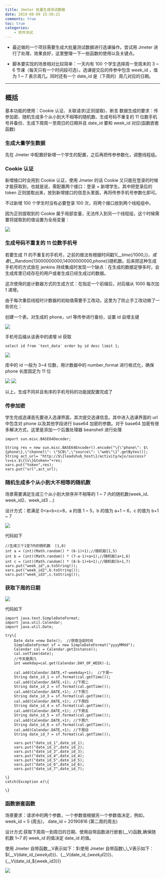 ```yaml
---
title: Jmeter 批量生成测试数据
date: 2019-08-09 15:50:21
comments: true
toc: true
categories:
    - 软件测试
---
```


* 最近做的一个项目需要生成大批量测试数据进行选课操作。尝试用 Jmeter 进行了处理，效果良好，这里整理一下一些函数的使用以及关键点。

   <!--more-->

* 脚本要实现的场景相对比较简单：一天内有 100 个学生选择周一至周末的 3 ~ 6 节课（每天只有一个时间段可选）。选课提交后的传参中包含 week_id ，值为 1 ~ 7 表示周几。同时还有一个 date_id 是（下周的）周几对应的日期。

---

## 概括

基本功能的使用：Cookie 认证、关联请求(正则提取)、断言
数据生成的要求：传参加密、随机生成多个从小到大不相等的随机数、生成号码不重复的 11 位数手机号并备份、生成下周周一至周日的日期并且 date_id 要和 week_id 对应(函数嵌套函数)

### 生成大量学生数据

先在 Jmeter 中配置好新增一个学生的配置，之后再把传参参数化，调整线程组。
   
### Cookie 认证

新增接口时会用到 Cookie 认证，使用 Jmeter 的话 Cookie 又只能在登录的时候才能获取到，也就是说，需配置两个接口：登录 + 新增学生。其中把登录后的 token 正则提取出来，放到新增接口的信息头里面，再将传参手机号参数化即可。

不过新增 100 个学生时没有必要登录 100 次，将两个接口放到两个线程组中。

因为正则提取到的 Cookie 属于局部变量，无法传入到另一个线程组，这个时候需要将提取到的值设置为全局变量：

![](/uploads/201908/shezhiquanjubian.jpg)

### 生成号码不重复的 11 位数手机号

若要生成 11 的不重复的手机号，之前的做法有根据时间戳1$\{\_\_time(/1000,)\}，或者$\{\_\_Random(13000000000,14000000000,phone)\}随机数。后来把这种生成手机号的方式放在 jenkins 持续集成时发现一个缺点：在生成的数据足够多时，会生成库里已经存在的用户或者生成已经生成过的数据。

这次使用的是计数器方式的生成方式：在指定一个前缀后，对后缀从 1000 每次加 1 递增。

由于每次重启线程时计数器的初始值需要手工改动，这里为了防止手工改动做了一些优化：
   
创建一个表，对生成的 phone，url 等传参进行备份，设置 id 自增主键

![](/uploads/201908/test_data.png)

手机号后缀从该表中的递增 id 获取

```
select id from `test_data` order by id desc limit 1;
```

![](/uploads/201908/table_id.jpg)

库中的 id 一般为 3~4 位数，用计数器中的 number_format 进行格式化，确保 phone 长度固定为 11 位

![](/uploads/201908/get_radomphone.jpg)
![](/uploads/201908/table_phone.jpg)

以上，生成不同并且有序的手机号码的功能就配置完成了

### 传参加密

学生完成选课首先要进入选课界面，其次提交选课信息。其中进入选课界面的 url 中包含对 phone 以及其他字段进行 base64 加密的参数。对于 base64 加密有很多解决方式，这里是添加一个后置处理器 beanshell 进行处理

```
import sun.misc.BASE64Decoder;

String res = new sun.misc.BASE64Encoder().encode("\{\"phone\": $\{phone\},\"channel\": \"SCB\",\"source\": \"web\"\}".getBytes());
String act_url= "http://$\{leadshub_host\}/activity/wjx/success?lv=Lv.$\{lv\}&token="+res;
vars.put("token",res);
vars.put("url",act_url);
```

### 随机生成多个从小到大不相等的随机数

场景需要满足生成三个从小到大排序并不相等的 1 ~ 7 内的随机数(week_id、week_id2、week_id3 ...)

设计方式：若满足 0<a<b<c<8，a 的值 1 ~ 5，b 的值为 a+1 ~ 6，c 的值为 b+1 ~ 7 

![](/uploads/201908/radom_class.jpg)

代码如下

```
//生成三个1至7内的随机数  [1,8)
int a = (int)(Math.random() * (6-1)+1);//随机取[1,5)
int b = (int)(Math.random() * (7-a-1)+a+1);//随机取[a+1,6)
int c = (int)(Math.random() * (8-b-1)+b+1);//随机取[b+1,7)
vars.put("week_id",a.toString());
vars.put("week_id2",b.toString());
vars.put("week_id3",c.toString());
```

### 获取下周的日期

![](/uploads/201908/get_date.jpg)

代码如下

```
import java.text.SimpleDateFormat;
import java.util.Calendar;
import java.util.Date;

try\{
    Date date =new Date();  //获取当前时间
    SimpleDateFormat sf = new SimpleDateFormat("yyyyMMdd");
    Calendar cal = Calendar.getInstance();
    cal.setTime(date);
    //今天是周几
    int weekday=cal.get(Calendar.DAY_OF_WEEK)-1;

    cal.add(Calendar.DATE,+7-weekday+1);  //下周一
    String date_id_1 = sf.format(cal.getTime());
    cal.add(Calendar.DATE,+1); //下周二
    String date_id_2 = sf.format(cal.getTime());
    cal.add(Calendar.DATE,+1); //下周三
    String date_id_3 = sf.format(cal.getTime());
    cal.add(Calendar.DATE,+1); //下周四
    String date_id_4 = sf.format(cal.getTime());
    cal.add(Calendar.DATE,+1); //下周五
    String date_id_5 = sf.format(cal.getTime());
    cal.add(Calendar.DATE,+1); //下周六
    String date_id_6 = sf.format(cal.getTime());
    cal.add(Calendar.DATE,+1); //下周日
    String date_id_7 = sf.format(cal.getTime());

    vars.put("date_id_1",date_id_1);
    vars.put("date_id_2",date_id_2);
    vars.put("date_id_3",date_id_3);
    vars.put("date_id_4",date_id_4);
    vars.put("date_id_5",date_id_5);
    vars.put("date_id_6",date_id_6);
    vars.put("date_id_7",date_id_7);

\}
catch(Exception e)\{

\}
```

### 函数嵌套函数

场景要求：请求中的两个参数，一个参数值根据另一个参数值决定，例如， week_id = 5 (周五)， date_id = 20190816 (第二周的周五)

设计方式:获取下周周一到周日的日期、使用自带函数进行嵌套\{\_\_V\}函数,确保随机数 1~7 的 week_id 的值决定 date_id 的值。
   
使用 Jmeter 自带函数\_\_V表示如下：$\使用 Jmeter 自带函数\_\_V表示如下：$\{\_\_V(date_id_$\{week_id\})\}、$\{\_\_V(date_id_$\{week_id2\})\}、$\{\_\_V(date_id_$\{week_id3\})\}

![](/uploads/201908/hanshuqiantao.jpg)
